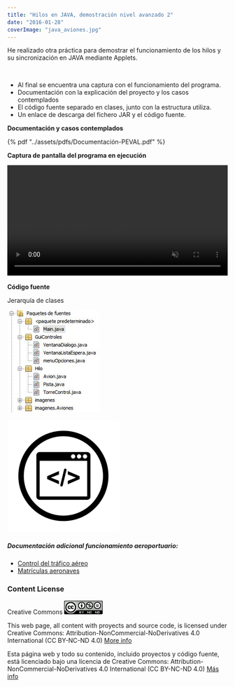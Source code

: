 ```yaml
---
title: "Hilos en JAVA, demostración nivel avanzado 2"
date: "2016-01-28"
coverImage: "java_aviones.jpg"
---
```


He realizado otra práctica para demostrar el funcionamiento de los hilos y su sincronización en JAVA mediante Applets.

 

- Al final se encuentra una captura con el funcionamiento del programa.
- Documentación con la explicación del proyecto y los casos contemplados
- El código fuente separado en clases, junto con la estructura utiliza.
- Un enlace de descarga del fichero JAR y el código fuente.

 **Documentación y casos contemplados**

{% pdf "../assets/pdfs/Documentación-PEVAL.pdf" %}


**Captura de pantalla del programa en ejecución**

<video width="100%" muted controls>
    <source src="aeropuerto.mp4" type="video/mp4">
</video>

**Código fuente**

Jerarquí­a de clases

![](Jerarquia_clases_aeropuerto.jpg)

[![Code-Optimization-3-256x256[1]](Code-Optimization-3-256x2561.png)](https://bitbucket.org/rubenarcos/java-hilos-aeropuerto)

##### Documentación adicional funcionamiento aeroportuario:
- [Control del tráfico aéreo](../assets/pdfs/Control-del-tráfico-aéreo.pdf)  
- [Matrí­culas aeronaves](../assets/pdfs/Matrículas-aeronaves.pdf)
    

### Content License

Creative Commons [![License: CC BY-NC-ND 4.0](88x311.png)](https://creativecommons.org/licenses/by-nc-nd/4.0/)

This web page, all content with proyects and source code, is licensed under Creative Commons: Attribution-NonCommercial-NoDerivatives 4.0 International (CC BY-NC-ND 4.0) [More info](https://creativecommons.org/licenses/by-nc-nd/4.0/)

Esta página web y todo su contenido, incluido proyectos y código fuente, está licenciado bajo una licencia de Creative Commons: Attribution-NonCommercial-NoDerivatives 4.0 International (CC BY-NC-ND 4.0) [Más info](https://creativecommons.org/licenses/by-nc-nd/4.0/deed.es)
